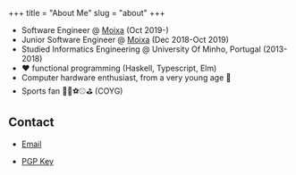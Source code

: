 +++
title = "About Me"
slug = "about"
+++

* Software Engineer @ [Moixa](https://www.moixa.com) (Oct 2019-)
* Junior Software Engineer @ [Moixa](https://www.moixa.com) (Dec 2018-Oct 2019)
* Studied Informatics Engineering @ University Of Minho, Portugal (2013-2018)
* ❤️ functional programming (Haskell, Typescript, Elm)
* Computer hardware enthusiast, from a very young age 🔧
* Sports fan 🏀🏈⚽️⚾️⛳ (COYG)

## Contact

* [Email](mailto:jbernardoddc@gmail.com) 

* [PGP Key](https://keybase.io/bernas/pgp_keys.asc?fingerprint=1b015dfef4b5756ae299463a7b024b2d124bf2dc)

